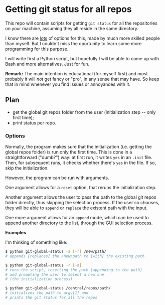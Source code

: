 # Getting git status for all repos
This repo will contain scripts for getting `git status` for all the repositories on your machine, assuming they all reside in the same directory.

I know there are [lots](https://stackoverflow.com/questions/18757843/git-status-over-all-repos#18760535) of options for this, made by much more skilled people than myself. But I couldn't miss the oportunity to learn some more programming for this purpose.

I will write first a Python script, but hopefully I will be able to come up with Bash and more alternatives. Just for fun.

**Remark:** The main intention is educational (for myself first) and most probably it will *not* get fancy or "pro", in any sense that may have. So keep that in mind whenever you find issues or annoyances with it.

## Plan
- get the global git repos folder from the user (initialization step -- only first time);
- print status per repo.

### Options
Normally, the program makes sure that the initialization (i.e. getting the global repos folder) is run only the first time. This is done in a straightforward ("dumb?") way: at first run, it writes `yes` in an `.init` file. Then, for subsequent runs, it checks whether there's `yes` in the file. If so, skip the initialization.

However, the program can be run with arguments. 

One argument allows for a `reset` option, that reruns the initialization step.

Another argument allows the user to pass the path to the global git repos folder directly, thus skipping the selection process. If the user so chooses, they will be able to `append` or `replace` the existent path with the input.

One more argument allows for an `append` mode, which can be used to append another directory to the list, through the GUI selection process.

**Examples**

I'm thinking of something like:

```bash
$ python git-global-status -a [-r] /new/path/
# appends [replaces] the /new/path to [with] the existing path

$ python git-global-status -r [-a]
# runs the script, resetting the path [appending to the path]
# and prompting the user to select a new one
# (the initialization process)

$ python git-global-status /central/repos/path/
# initializes the path to argv[1] and 
# prints the git status for all the repos
```
